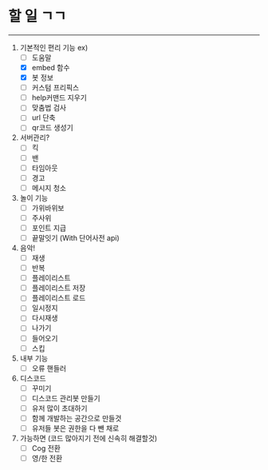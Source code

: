# 할 일 ㄱㄱ

---


1. 기본적인 편리 기능 ex)
    - [ ] 도움말
    - [x] embed 함수
    - [x] 봇 정보
    - [ ] 커스텀 프리픽스
    - [ ] help커맨드 지우기
    - [ ] 맞춤법 검사
    - [ ] url 단축
    - [ ] qr코드 생성기

2. 서버관리?
    - [ ] 킥
    - [ ] 밴
    - [ ] 타임아웃
    - [ ] 경고
    - [ ] 메시지 청소
3. 놀이 기능
    - [ ] 가위바위보
    - [ ] 주사위
    - [ ] 포인트 지급
    - [ ] 끝말잇기 (With 단어사전 api)

4. 음악!
   - [ ] 재생
   - [ ] 반복
   - [ ] 플레이리스트
   - [ ] 플레이리스트 저장
   - [ ] 플레이리스트 로드
   - [ ] 일시정지
   - [ ] 다시재생
   - [ ] 나가기
   - [ ] 들어오기
   - [ ] 스킵

5. 내부 기능
    - [ ] 오류 핸들러

6. 디스코드
    - [ ] 꾸미기
    - [ ] 디스코드 관리봇 만들기
    - [ ] 유저 많이 초대하기
    - [ ] 함께 개발하는 공간으로 만들것
    - [ ] 유저들 봇은 권한을 다 뺀 채로 

8. 가능하면 (코드 많아지기 전에 신속히 해결할것)
    - [ ] Cog 전환
    - [ ] 영/한 전환